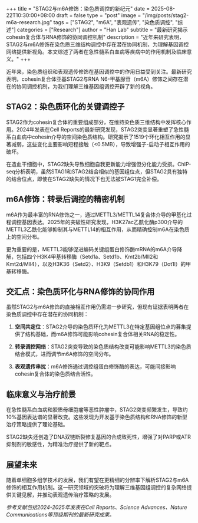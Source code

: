 +++
title = "STAG2与m6A修饰：染色质调控的新纪元"
date = 2025-08-22T10:30:00+08:00
draft = false
type = "post"
image = "/img/posts/stag2-m6a-research.jpg"
tags = ["STAG2", "m6A", "表观遗传", "染色质调控", "综述"]
categories = ["Research"]
author = "Han Lab"
subtitle = "最新研究揭示cohesin复合体与RNA修饰的协同调控机制"
description = "近年来研究表明，STAG2与m6A修饰在染色质三维结构调控中存在潜在协同机制，为理解基因调控网络提供新视角。本文综述了两者在急性髓系白血病等疾病中的作用机制及临床意义。"
+++

近年来，染色质组织和表观遗传修饰在基因调控中的作用日益受到关注。最新研究表明，cohesin复合体亚基STAG2与RNA N6-甲基腺苷（m6A）修饰之间存在潜在的协同调控机制，为我们理解三维基因组调控开辟了新的视角。

## STAG2：染色质环化的关键调控子

STAG2作为cohesin复合体的重要组成部分，在维持染色质三维结构中发挥核心作用。2024年发表在Cell Reports的最新研究发现，STAG2突变显著重塑了急性髓系白血病中cohesin介导的空间染色质结构。研究揭示了1519个环化相互作用的显著减弱，这些变化主要影响短程接触（<0.5MB），导致增强子-启动子相互作用的破坏。

在造血干细胞中，STAG2缺失导致细胞自我更新能力增强但分化能力受损。ChIP-seq分析表明，虽然STAG1和STAG2结合相似的基因组位点，但STAG2具有独特的结合位点，即使在STAG2缺失的情况下也无法被STAG1完全补偿。

## m6A修饰：转录后调控的精密机制

m6A作为最丰富的RNA修饰之一，通过METTL3/METTL14复合体介导的甲基化过程调控基因表达。2025年的突破性研究发现，H3K27ac乙酰化酶p300介导的METTL3乙酰化能够抑制其与METTL14的相互作用，从而精确控制m6A在染色质上的空间分布。

更为重要的是，METTL3能够促进编码关键组蛋白修饰酶mRNA的m6A介导降解，包括四个H3K4甲基转移酶（Setd1a、Setd1b、Kmt2b/Mll2和Kmt2d/Mll4），以及H3K36（Setd2）、H3K9（Setdb1）和H3K79（Dot1l）的甲基转移酶。

## 交汇点：染色质环化与RNA修饰的协同作用

虽然STAG2与m6A修饰的直接相互作用仍需进一步研究，但现有证据表明两者在染色质调控中存在潜在的协同机制：

1. **空间共定位**：STAG2介导的染色质环化为METTL3在特定基因组位点的募集提供了结构基础，而m6A修饰可能影响cohesin复合体相关RNA的稳定性。

2. **转录调控网络**：STAG2突变导致的染色质结构改变可能影响METTL3的染色质结合模式，进而调节m6A修饰的空间分布。

3. **表观遗传串扰**：m6A修饰通过调控组蛋白修饰酶的表达，可能间接影响cohesin复合体的染色质结合活性。

## 临床意义与治疗前景

在急性髓系白血病和胶质母细胞瘤等恶性肿瘤中，STAG2突变频繁发生，导致约10%基因表达谱的显著改变。这些发现为开发基于染色质结构和RNA修饰的新型治疗策略提供了理论基础。

STAG2缺失还创造了DNA双链断裂修复基因的合成致死性，增强了对PARP或ATR抑制剂的敏感性，为精准治疗提供了新的靶点。

## 展望未来

随着单细胞多组学技术的发展，我们有望在更精细的分辨率下解析STAG2与m6A修饰的相互作用机制。这一研究领域的突破将为理解三维基因组调控的复杂网络提供关键见解，并推动表观遗传治疗策略的发展。

*参考文献包括2024-2025年发表在Cell Reports、Science Advances、Nature Communications等顶级期刊的最新研究成果。*